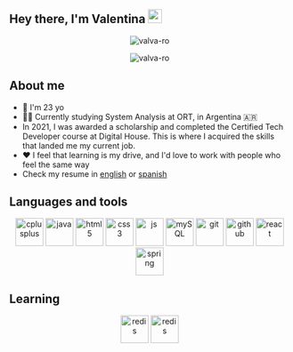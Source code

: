 ## Hey there, I'm Valentina <img src="https://media.giphy.com/media/hvRJCLFzcasrR4ia7z/giphy.gif" width="25px">

<p align="center"> 
  <img src="https://github-readme-stats.vercel.app/api?username=valva-ro&show_icons=true&theme=midnight-purple" alt="valva-ro" />
</p>

<p align="center"> 
  <img src="https://github-readme-stats.vercel.app/api/top-langs/?username=valva-ro&layout=compact&langs_count=5&theme=midnight-purple" alt="valva-ro" />
</p>

## About me
  - 📅 I'm 23 yo
  - 🧑‍🎓 Currently studying System Analysis at ORT, in Argentina 🇦🇷
  - In 2021, I was awarded a scholarship and completed the Certified Tech Developer course at Digital House. This is where I acquired the skills that landed me my current job.
  - ❤️ I feel that learning is my drive, and I'd love to work with people who feel the same way
  - Check my resume in <a href="https://drive.google.com/file/d/1f3uBLX0Go-nowywg8ayXyQsUAFer43O6/view?usp=share_link">english</a> or <a href="https://drive.google.com/file/d/1-nntU6ybawDLLGUzWsmL6SKmH-h8Qco0/view?usp=share_link">spanish</a>

## Languages and tools

<p align="center">
  <img src="https://img.shields.io/badge/C%2B%2B-00599C?style=for-the-badge&logo=c%2B%2B&logoColor=white" alt="cplusplus" height="50"/> 
  <img src="https://img.shields.io/badge/Java-ED8B00?style=for-the-badge&logo=java&logoColor=white" alt="java" height="50"/>
  <img src="https://img.shields.io/badge/HTML5-E34F26?style=for-the-badge&logo=html5&logoColor=white" alt="html5" height="50"/> 
  <img src="https://img.shields.io/badge/CSS3-1572B6?style=for-the-badge&logo=css3&logoColor=white" alt="css3" height="50"/> 
  <img src="https://img.shields.io/badge/JavaScript-F7DF1E?style=for-the-badge&logo=javascript&logoColor=black" alt="js" height="50"/> 
  <img src="https://img.shields.io/badge/MySQL-00000F?style=for-the-badge&logo=mysql&logoColor=white" alt="mySQL" height="50"/> 
  <img src="https://img.shields.io/badge/Git-F05032?style=for-the-badge&logo=git&logoColor=white" alt="git" height="50"/>
  <img src="https://img.shields.io/badge/GitHub-100000?style=for-the-badge&logo=github&logoColor=white" alt="github" height="50"/>
  <img src="https://img.shields.io/badge/React-23BAE0?style=for-the-badge&logo=react&logoColor=white" alt="react" height="50"/>
  <img src="https://img.shields.io/badge/spring-64B742?style=for-the-badge&logo=spring&logoColor=white" alt="spring" height="50"/>
</p>

## Learning
<p align="center">
  <img src="https://img.shields.io/badge/redis-code?style=for-the-badge&logo=redis&logoColor=white&color=red" alt="redis" height="50"/> 
  <img src="https://img.shields.io/badge/elasticsearch-code?style=for-the-badge&logo=redis&logoColor=white&color=orange" alt="redis" height="50"/> 
</p>
